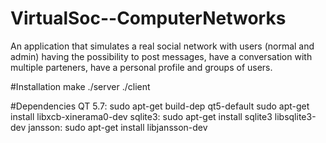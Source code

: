 # VirtualSoc--ComputerNetworks
An application that simulates a real social network with users (normal and admin) having the possibility to post messages, have a conversation with multiple parteners, have a personal profile and groups of users.

#Installation
make
./server
./client

#Dependencies
QT 5.7: sudo apt-get build-dep qt5-default
				sudo apt-get install libxcb-xinerama0-dev
sqlite3: sudo apt-get install sqlite3 libsqlite3-dev
jansson: sudo apt-get install libjansson-dev
